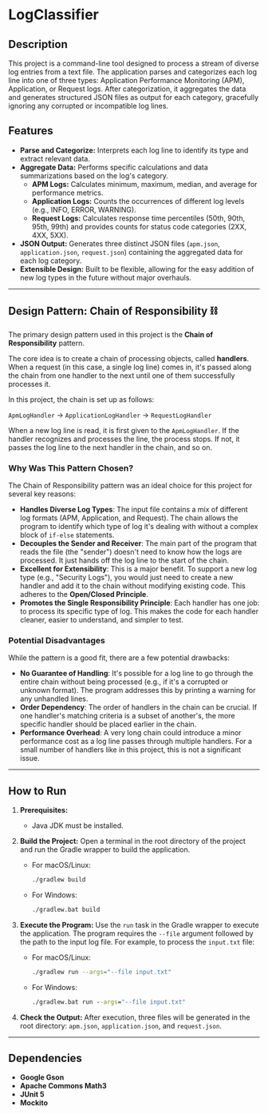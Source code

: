 # LogClassifier

## Description

This project is a command-line tool designed to process a stream of diverse log entries from a text file. The application parses and categorizes each log line into one of three types: Application Performance Monitoring (APM), Application, or Request logs. After categorization, it aggregates the data and generates structured JSON files as output for each category, gracefully ignoring any corrupted or incompatible log lines.

## Features

* **Parse and Categorize:** Interprets each log line to identify its type and extract relevant data.
* **Aggregate Data:** Performs specific calculations and data summarizations based on the log's category.
    * **APM Logs:** Calculates minimum, maximum, median, and average for performance metrics.
    * **Application Logs:** Counts the occurrences of different log levels (e.g., INFO, ERROR, WARNING).
    * **Request Logs:** Calculates response time percentiles (50th, 90th, 95th, 99th) and provides counts for status code categories (2XX, 4XX, 5XX).
* **JSON Output:** Generates three distinct JSON files (`apm.json`, `application.json`, `request.json`) containing the aggregated data for each log category.
* **Extensible Design:** Built to be flexible, allowing for the easy addition of new log types in the future without major overhauls.

---

## Design Pattern: Chain of Responsibility ⛓️

The primary design pattern used in this project is the **Chain of Responsibility** pattern.

The core idea is to create a chain of processing objects, called **handlers**. When a request (in this case, a single log line) comes in, it's passed along the chain from one handler to the next until one of them successfully processes it.

In this project, the chain is set up as follows:

`ApmLogHandler` → `ApplicationLogHandler` → `RequestLogHandler`

When a new log line is read, it is first given to the `ApmLogHandler`. If the handler recognizes and processes the line, the process stops. If not, it passes the log line to the next handler in the chain, and so on.

### Why Was This Pattern Chosen?

The Chain of Responsibility pattern was an ideal choice for this project for several key reasons:

* **Handles Diverse Log Types**: The input file contains a mix of different log formats (APM, Application, and Request). The chain allows the program to identify which type of log it's dealing with without a complex block of `if-else` statements.
* **Decouples the Sender and Receiver**: The main part of the program that reads the file (the "sender") doesn't need to know how the logs are processed. It just hands off the log line to the start of the chain.
* **Excellent for Extensibility**: This is a major benefit. To support a new log type (e.g., "Security Logs"), you would just need to create a new handler and add it to the chain without modifying existing code. This adheres to the **Open/Closed Principle**.
* **Promotes the Single Responsibility Principle**: Each handler has one job: to process its specific type of log. This makes the code for each handler cleaner, easier to understand, and simpler to test.

### Potential Disadvantages

While the pattern is a good fit, there are a few potential drawbacks:

* **No Guarantee of Handling**: It's possible for a log line to go through the entire chain without being processed (e.g., if it's a corrupted or unknown format). The program addresses this by printing a warning for any unhandled lines.
* **Order Dependency**: The order of handlers in the chain can be crucial. If one handler's matching criteria is a subset of another's, the more specific handler should be placed earlier in the chain.
* **Performance Overhead**: A very long chain could introduce a minor performance cost as a log line passes through multiple handlers. For a small number of handlers like in this project, this is not a significant issue.

---

## How to Run

1.  **Prerequisites:**
    * Java JDK must be installed.

2.  **Build the Project:**
    Open a terminal in the root directory of the project and run the Gradle wrapper to build the application.
    * For macOS/Linux:
        ```sh
        ./gradlew build
        ```
    * For Windows:
        ```cmd
        ./gradlew.bat build
        ```

3.  **Execute the Program:**
    Use the `run` task in the Gradle wrapper to execute the application. The program requires the `--file` argument followed by the path to the input log file. For example, to process the `input.txt` file:
    * For macOS/Linux:
        ```sh
        ./gradlew run --args="--file input.txt"
        ```
    * For Windows:
        ```cmd
        ./gradlew.bat run --args="--file input.txt"
        ```

4.  **Check the Output:**
    After execution, three files will be generated in the root directory: `apm.json`, `application.json`, and `request.json`.

---

## Dependencies

* **Google Gson**
* **Apache Commons Math3**
* **JUnit 5**
* **Mockito**
